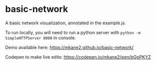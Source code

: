 # basic-network
A basic network visualization, annotated in the example.js.

To run locally, you will need to run a python server with `python -m SimpleHTTPServer 8000` in console.

Demo available here: https://mkane2.github.io/basic-network/

Codepen to make live edits: https://codepen.io/mkane2/pen/bGpPKYZ
